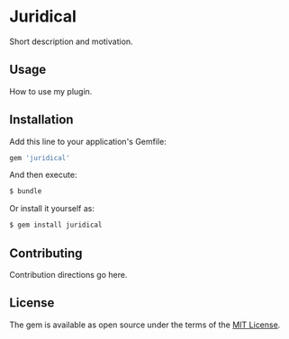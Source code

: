 # Juridical
Short description and motivation.

## Usage
How to use my plugin.

## Installation
Add this line to your application's Gemfile:

```ruby
gem 'juridical'
```

And then execute:
```bash
$ bundle
```

Or install it yourself as:
```bash
$ gem install juridical
```

## Contributing
Contribution directions go here.

## License
The gem is available as open source under the terms of the [MIT License](https://opensource.org/licenses/MIT).
